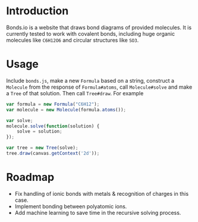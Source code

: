 Introduction
============
Bonds.io is a website that draws bond diagrams of provided molecules. It is currently tested to work with covalent bonds, including huge organic molecules like `C6H12O6` and circular structures like `SO3`.

Usage
=====
Include `bonds.js`, make a new `Formula` based on a string, construct a `Molecule` from the response of `Formula#atoms`, call `Molecule#solve` and make a `Tree` of that solution. Then call `Tree#draw`. For example

```javascript
var formula = new Formula("C6H12");
var molecule = new Molecule(formula.atoms());

var solve;
molecule.solve(function(solution) {
	solve = solution;
});

var tree = new Tree(solve);			
tree.draw(canvas.getContext('2d'));
```

Roadmap
=======
- Fix handling of ionic bonds with metals & recognition of charges in this case.
- Implement bonding between polyatomic ions.
- Add machine learning to save time in the recursive solving process.